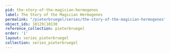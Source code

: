 ```yaml
---
pid: the-story-of-the-magician-hermogenes
label: The Story of the Magician Hermogenes
permalink: "/pieterbruegel/series/the-story-of-the-magician-hermogenes"
object_ids: 10129|10130
reference_collection: pieterbruegel
order: '1'
layout: series_pieterbruegel
collection: series_pieterbruegel
---
```

